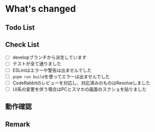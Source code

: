 <!-- この記号(<!-- と --‌>)で囲まれた部分はコメントです。この記号より外に書いてください。 -->
# What's changed

<!--
このプルリクで何をしたのかを記入してください。
画像とテキストを使って説明するのがおすすめです。
CodeRabbitがある程度作ってくれるので、人間がわかりづらい部分の補足を書きます -->

<!-- Fix #IssueNumber -->
<!-- 上記のコメントアウトを外してIssueNumberを入れると、PRがマージされたら自動的にそれに紐づくissueがクローズされるようになります -->

## Todo List

<!-- 今回のプルリクでまだやっていないことや、将来やる予定の事項を記入してください -->

<!-- 以下のうち今回のPRにあてはまるものをコメントの外に出してください
- [ ] デザイナーに確認してもらいます
- [ ] iOS 16のデバイスにテストします
- [ ] テストケースを書きます
-->

## Check List

- [ ] developブランチから派生しています
- [ ] テストが全て通りました
- [ ] ESLintはエラーや警告は出ませんでした
- [ ] `pnpm run build`を使ってエラーは出ませんでした
- [ ] CodeRabbitのレビューを対応し、対応済みのものはResolveしました
- [ ] UI系の変更を伴う場合はPCとスマホの画面のスクショを貼りました

## 動作確認

<!-- 変更箇所に影響がありそうな部分は必ず動作確認してエビデンスとなる画像か動画を添付してください -->

## Remark

<!-- 補足事項 -->
